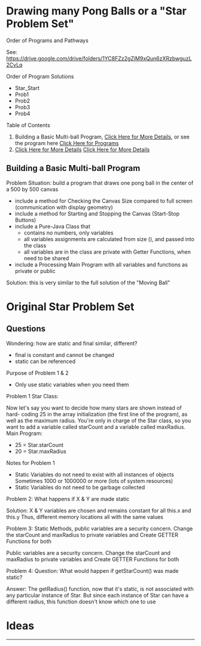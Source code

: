 # Drawing many Pong Balls or a "Star Problem Set"
Order of Programs and Pathways

See: https://drive.google.com/drive/folders/1YC8FZz2gZjM9xQun6zXRzbwguzL2CvLq

Order of Program Solutions
- Star_Start
- Prob1
- Prob2
- Prob3
- Prob4

Table of Contents
1. Building a Basic Multi-ball Program, <a href="https://github.com/MercersKitchen/CS30/tree/master/Objective%20Processing-Java/Many%20Ball#building-a-basic-multi-ball-program">Click Here for More Details</a>, or see the program here <a href="https://github.com/MercersKitchen/CS30/tree/master/Objective%20Processing-Java/Many%20Ball/BuildingBasicStar">Click Here for Programs</a>
2. <a href="">Click Here for More Details</a>
<a href="">Click Here for More Details</a>

## Building a Basic Multi-ball Program
Problem Situation: build a program that draws one pong ball in the center of a 500 by 500 canvas
- include a method for Checking the Canvas Size compared to full screen (communication with display geometry)
- include a method for Starting and Stopping the Canvas (Start-Stop Buttons)
- include a Pure-Java Class that
  - contains no numbers, only variables
  - all variables assignments are calculated from size (), and passed into the class
  - all variables are in the class are private with Getter Functions, when need to be shared
- include a Processing Main Program with all variables and functions as private or public

Solution: this is very similar to the full solution of the "Moving Ball"

# Original Star Problem Set

## Questions

Wondering: how are static and final similar, different?
- final is constant and cannot be changed
- static can be referenced

Purpose of Problem 1 & 2
- Only use static variables when you need them

Problem 1
Star Class:

Now let's say you want to decide how many stars are shown instead of hard- coding 25 in the array initialization (the first line of the program), as well as the maximum radius.
You're only in charge of the Star class, so you want to add a variable called starCount and a variable called maxRadius.
Main Program:
- 25 = Star.starCount
- 20 = Star.maxRadius

Notes for Problem 1
- Static Variables do not need to exist with all instances of objects
  Sometimes 1000 or 1000000 or more (lots of system resources)
- Static Variables do not need to be garbage collected

Problem 2:
What happens if X & Y are made static

Solution: X & Y variables are chosen and remains constant for all
this.x and this.y
Thus, different memory locations all with the same values

Problem 3: Static Methods, public variables are a security concern.
Change the starCount and maxRadius to private variables and Create GETTER Functions for both

Public variables are a security concern.
Change the starCount and maxRadius to private variables and
Create GETTER Functions for both

Problem 4:
Question: What would happen if getStarCount() was made static?

Answer: The getRadius() function, now that it's static,
is not associated with any particular instance of Star.
But since each instance of Star can have a different radius,
this function doesn't know which one to use



# Ideas


---
